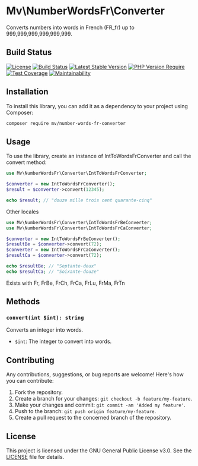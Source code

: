 # Mv\NumberWordsFr\Converter

Converts numbers into words in French (FR_fr) up to 999,999,999,999,999,999.

## Build Status

[![License](http://poser.pugx.org/mv/number-words-fr/license)](https://packagist.org/packages/mv/number-words-fr)
[![Build Status](https://app.travis-ci.com/phpmike/MvNumberWordsFrConverter.svg?branch=1.0)](https://app.travis-ci.com/phpmike/MvNumberWordsFrConverter)
[![Latest Stable Version](http://poser.pugx.org/mv/number-words-fr/v)](https://packagist.org/packages/mv/number-words-fr)
[![PHP Version Require](http://poser.pugx.org/mv/number-words-fr/require/php)](https://packagist.org/packages/mv/number-words-fr)
[![Test Coverage](https://api.codeclimate.com/v1/badges/c05d1aa60a834a64a9c5/test_coverage)](https://codeclimate.com/github/phpmike/MvNumberWordsFrConverter/test_coverage)
[![Maintainability](https://api.codeclimate.com/v1/badges/c05d1aa60a834a64a9c5/maintainability)](https://codeclimate.com/github/phpmike/MvNumberWordsFrConverter/maintainability)


## Installation

To install this library, you can add it as a dependency to your project using Composer:

```bash
composer require mv/number-words-fr-converter
```

## Usage

To use the library, create an instance of IntToWordsFrConverter and call the convert method:

```php
use Mv\NumberWordsFr\Converter\IntToWordsFrConverter;

$converter = new IntToWordsFrConverter();
$result = $converter->convert(12345);

echo $result; // "douze mille trois cent quarante-cinq"
```

Other locales

```php
use Mv\NumberWordsFr\Converter\IntToWordsFrBeConverter;
use Mv\NumberWordsFr\Converter\IntToWordsFrCaConverter;

$converter = new IntToWordsFrBeConverter();
$resultBe = $converter->convert(72);
$converter = new IntToWordsFrCaConverter();
$resultCa = $converter->convert(72);

echo $resultBe; // "Septante-deux"
echo $resultCa; // "Soixante-douze"
```
Exists with Fr, FrBe, FrCh, FrCa, FrLu, FrMa, FrTn

## Methods

### `convert(int $int): string`

Converts an integer into words.

- `$int`: The integer to convert into words.

## Contributing

Any contributions, suggestions, or bug reports are welcome! Here's how you can contribute:

1. Fork the repository.
2. Create a branch for your changes: `git checkout -b feature/my-feature`.
3. Make your changes and commit: `git commit -am 'Added my feature'`.
4. Push to the branch: `git push origin feature/my-feature`.
5. Create a pull request to the concerned branch of the repository.

## License

This project is licensed under the GNU General Public License v3.0. See the [LICENSE](LICENSE) file for details.


